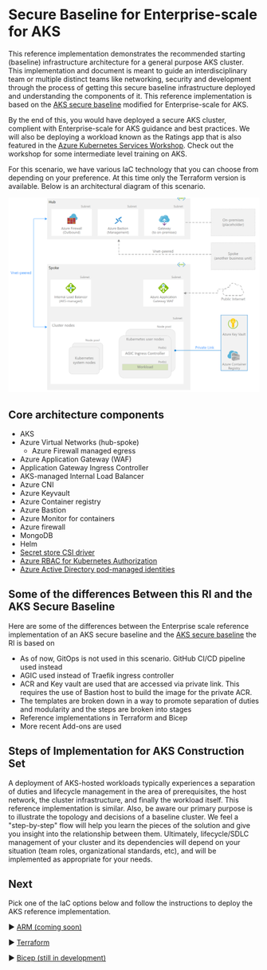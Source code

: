 # Secure Baseline for Enterprise-scale for AKS
This reference implementation demonstrates the recommended starting (baseline) infrastructure architecture for a general purpose AKS cluster. This implementation and document is meant to guide an interdisciplinary team or multiple distinct teams like networking, security and development through the process of getting this secure baseline infrastructure deployed and understanding the components of it. This reference implementation is based on the [AKS secure baseline](https://github.com/mspnp/aks-secure-baseline) modified for Enterprise-scale for AKS.

By the end of this, you would have deployed a secure AKS cluster, complient with Enterprise-scale for AKS guidance and best practices. We will also be deploying a workload known as the Ratings app that is also featured in the [Azure Kubernetes Services Workshop](https://docs.microsoft.com/en-us/learn/modules/aks-workshop/). Check out the workshop for some intermediate level training on AKS.

For this scenario, we have various IaC technology that you can choose from depending on your preference. At this time only the Terraform version is available. Below is an architectural diagram of this scenario.

![Architectural diagram for the secure baseline scenario.](./media/aks-securebaseline.png)

## Core architecture components
* AKS
* Azure Virtual Networks (hub-spoke)
  * Azure Firewall managed egress
* Azure Application Gateway (WAF)
* Application Gateway Ingress Controller
* AKS-managed Internal Load Balancer
* Azure CNI
* Azure Keyvault
* Azure Container registry
* Azure Bastion
* Azure Monitor for containers
* Azure firewall
* MongoDB 
* Helm
* [Secret store CSI driver](https://docs.microsoft.com/azure/aks/csi-secrets-store-driver)
* [Azure RBAC for Kubernetes Authorization](https://docs.microsoft.com/azure/aks/manage-azure-rbac)
* [Azure Active Directory pod-managed identities](https://docs.microsoft.com/azure/aks/use-azure-ad-pod-identity)

## Some of the differences Between this RI and the AKS  Secure Baseline

Here are some of the differences between the Enterprise scale reference implementation of an AKS secure baseline and the [AKS secure baseline](https://github.com/mspnp/aks-secure-baseline) the RI is based on

* As of now, GitOps is not used in this scenario. GitHub CI/CD pipeline used instead
* AGIC used instead of Traefik ingress controller
* ACR and Key vault are used that are accessed via private link. This requires the use of Bastion host to build the image for the private ACR.
* The templates are broken down in a way to promote separation of duties and modularity and the steps are broken into stages
* Reference implementations in Terraform and Bicep
* More recent Add-ons are used 

## Steps of Implementation for AKS Construction Set

A deployment of AKS-hosted workloads typically experiences a separation of duties and lifecycle management in the area of prerequisites, the host network, the cluster infrastructure, and finally the workload itself. This reference implementation is similar. Also, be aware our primary purpose is to illustrate the topology and decisions of a baseline cluster. We feel a "step-by-step" flow will help you learn the pieces of the solution and give you insight into the relationship between them. Ultimately, lifecycle/SDLC management of your cluster and its dependencies will depend on your situation (team roles, organizational standards, etc), and will be implemented as appropriate for your needs.

## Next
Pick one of the IaC options below and follow the instructions to deploy the AKS reference implementation.

:arrow_forward: [ARM (coming soon)](./ARM)

:arrow_forward: [Terraform](./Terraform)

:arrow_forward: [Bicep (still in development)](./Bicep)